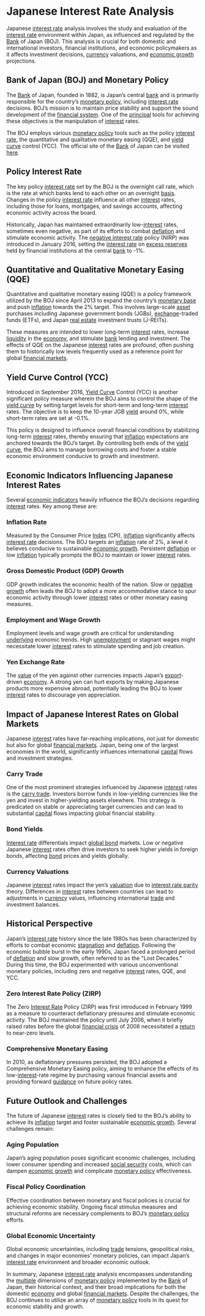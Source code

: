 # Japanese Interest Rate Analysis

Japanese [interest rate](../i/interest_rate.md) analysis involves the study and evaluation of the [interest rate](../i/interest_rate.md) environment within Japan, as influenced and regulated by the [Bank](../b/bank.md) of Japan (BOJ). This analysis is crucial for both domestic and international investors, financial institutions, and economic policymakers as it affects investment decisions, [currency](../c/currency.md) valuations, and [economic growth](../e/economic_growth.md) projections.

## Bank of Japan (BOJ) and Monetary Policy

The [Bank](../b/bank.md) of Japan, founded in 1882, is Japan’s central [bank](../b/bank.md) and is primarily responsible for the country’s [monetary policy](../m/monetary_policy.md), including [interest rate](../i/interest_rate.md) decisions. BOJ’s mission is to maintain price stability and support the sound development of the [financial system](../f/financial_system.md). One of the [principal](../p/principal.md) tools for achieving these objectives is the manipulation of [interest](../i/interest.md) rates. 

The BOJ employs various [monetary policy](../m/monetary_policy.md) tools such as the policy [interest rate](../i/interest_rate.md), the quantitative and qualitative monetary easing (QQE), and [yield curve](../y/yield_curve.md) control (YCC). The official site of the [Bank](../b/bank.md) of Japan can be visited [here](https://www.boj.or.jp/en/).

## Policy Interest Rate

The key policy [interest rate](../i/interest_rate.md) set by the BOJ is the overnight call rate, which is the rate at which banks lend to each other on an overnight [basis](../b/basis.md). Changes in the policy [interest rate](../i/interest_rate.md) influence all other [interest](../i/interest.md) rates, including those for loans, mortgages, and savings accounts, affecting economic activity across the board.

Historically, Japan has maintained extraordinarily low-[interest](../i/interest.md) rates, sometimes even negative, as part of its efforts to combat [deflation](../d/deflation.md) and stimulate economic activity. The [negative interest rate](../n/negative_interest_rate.md) policy (NIRP) was introduced in January 2016, setting the [interest rate](../i/interest_rate.md) on [excess reserves](../e/excess_reserves.md) held by financial institutions at the central [bank](../b/bank.md) to -1%.

## Quantitative and Qualitative Monetary Easing (QQE)

Quantitative and qualitative monetary easing (QQE) is a policy framework utilized by the BOJ since April 2013 to expand the country’s [monetary base](../m/monetary_base.md) and push [inflation](../i/inflation.md) towards the 2% target. This involves large-scale [asset](../a/asset.md) purchases including Japanese government bonds (JGBs), [exchange](../e/exchange.md)-traded funds (ETFs), and Japan [real estate](../r/real_estate.md) investment trusts (J-REITs).

These measures are intended to lower long-term [interest](../i/interest.md) rates, increase [liquidity](../l/liquidity.md) in the [economy](../e/economy.md), and stimulate [bank](../b/bank.md) lending and investment. The effects of QQE on the Japanese [interest](../i/interest.md) rates are profound, often pushing them to historically low levels frequently used as a reference point for global [financial markets](../f/financial_market.md).

## Yield Curve Control (YCC)

Introduced in September 2016, [Yield Curve](../y/yield_curve.md) Control (YCC) is another significant policy measure wherein the BOJ aims to control the shape of the [yield curve](../y/yield_curve.md) by setting target levels for short-term and long-term [interest](../i/interest.md) rates. The objective is to keep the 10-year JGB [yield](../y/yield.md) around 0%, while short-term rates are set at -0.1%.

This policy is designed to influence overall financial conditions by stabilizing long-term [interest](../i/interest.md) rates, thereby ensuring that [inflation](../i/inflation.md) expectations are anchored towards the BOJ’s target. By controlling both ends of the [yield curve](../y/yield_curve.md), the BOJ aims to manage borrowing costs and foster a stable economic environment conducive to growth and investment.

## Economic Indicators Influencing Japanese Interest Rates

Several [economic indicators](../e/economic_indicators.md) heavily influence the BOJ’s decisions regarding [interest](../i/interest.md) rates. Key among these are:

### Inflation Rate

Measured by the Consumer Price [Index](../i/index_instrument.md) (CPI), [inflation](../i/inflation.md) significantly affects [interest rate](../i/interest_rate.md) decisions. The BOJ targets an [inflation](../i/inflation.md) rate of 2%, a level it believes conducive to sustainable [economic growth](../e/economic_growth.md). Persistent [deflation](../d/deflation.md) or low [inflation](../i/inflation.md) typically prompts the BOJ to maintain or lower [interest](../i/interest.md) rates.

### Gross Domestic Product (GDP) Growth

GDP growth indicates the economic health of the nation. Slow or [negative growth](../n/negative_growth.md) often leads the BOJ to adopt a more accommodative stance to spur economic activity through lower [interest](../i/interest.md) rates or other monetary easing measures.

### Employment and Wage Growth

Employment levels and wage growth are critical for understanding [underlying](../u/underlying.md) economic trends. High [unemployment](../u/unemployment.md) or stagnant wages might necessitate lower [interest](../i/interest.md) rates to stimulate spending and job creation.

### Yen Exchange Rate

The [value](../v/value.md) of the yen against other currencies impacts Japan’s [export](../e/export.md)-driven [economy](../e/economy.md). A strong yen can hurt exports by making Japanese products more expensive abroad, potentially leading the BOJ to lower [interest](../i/interest.md) rates to discourage yen appreciation.

## Impact of Japanese Interest Rates on Global Markets

Japanese [interest](../i/interest.md) rates have far-reaching implications, not just for domestic but also for global [financial markets](../f/financial_market.md). Japan, being one of the largest economies in the world, significantly influences international [capital](../c/capital.md) flows and investment strategies.

### Carry Trade

One of the most prominent strategies influenced by Japanese [interest](../i/interest.md) rates is the [carry trade](../c/carry_trade.md). Investors borrow funds in low-yielding currencies like the yen and invest in higher-yielding assets elsewhere. This strategy is predicated on stable or appreciating target currencies and can lead to substantial [capital](../c/capital.md) flows impacting global financial stability.

### Bond Yields

[Interest rate](../i/interest_rate.md) differentials impact [global bond](../g/global_bond.md) markets. Low or negative Japanese [interest](../i/interest.md) rates often drive investors to seek higher yields in foreign bonds, affecting [bond](../b/bond.md) prices and yields globally.

### Currency Valuations

Japanese [interest](../i/interest.md) rates impact the yen’s [valuation](../v/valuation.md) due to [interest rate parity](../i/interest_rate_parity.md) theory. Differences in [interest](../i/interest.md) rates between countries can lead to adjustments in [currency](../c/currency.md) values, influencing international [trade](../t/trade.md) and investment balances.

## Historical Perspective

Japan’s [interest rate](../i/interest_rate.md) history since the late 1980s has been characterized by efforts to combat economic [stagnation](../s/stagnation.md) and [deflation](../d/deflation.md). Following the economic bubble burst in the early 1990s, Japan faced a prolonged period of [deflation](../d/deflation.md) and slow growth, often referred to as the "Lost Decades." During this time, the BOJ experimented with various unconventional monetary policies, including zero and negative [interest](../i/interest.md) rates, QQE, and YCC.

### Zero Interest Rate Policy (ZIRP)

The Zero [Interest Rate](../i/interest_rate.md) Policy (ZIRP) was first introduced in February 1999 as a measure to counteract deflationary pressures and stimulate economic activity. The BOJ maintained the policy until July 2006, when it briefly raised rates before the global [financial crisis](../f/financial_crisis.md) of 2008 necessitated a [return](../r/return.md) to near-zero levels.

### Comprehensive Monetary Easing

In 2010, as deflationary pressures persisted, the BOJ adopted a Comprehensive Monetary Easing policy, aiming to enhance the effects of its low-[interest](../i/interest.md)-rate regime by purchasing various financial assets and providing forward [guidance](../g/guidance.md) on future policy rates.

## Future Outlook and Challenges

The future of Japanese [interest](../i/interest.md) rates is closely tied to the BOJ’s ability to achieve its [inflation](../i/inflation.md) target and foster sustainable [economic growth](../e/economic_growth.md). Several challenges remain:

### Aging Population

Japan’s aging population poses significant economic challenges, including lower consumer spending and increased [social security](../s/social_security.md) costs, which can dampen [economic growth](../e/economic_growth.md) and complicate [monetary policy](../m/monetary_policy.md) effectiveness.

### Fiscal Policy Coordination

Effective coordination between monetary and fiscal policies is crucial for achieving economic stability. Ongoing fiscal stimulus measures and structural reforms are necessary complements to BOJ’s [monetary policy](../m/monetary_policy.md) efforts.

### Global Economic Uncertainty

Global economic uncertainties, including [trade](../t/trade.md) tensions, geopolitical risks, and changes in major economies’ monetary policies, can impact Japan’s [interest rate](../i/interest_rate.md) environment and broader economic outlook.

In summary, Japanese [interest rate](../i/interest_rate.md) analysis encompasses understanding the [multiple](../m/multiple.md) dimensions of [monetary policy](../m/monetary_policy.md) implemented by the [Bank](../b/bank.md) of Japan, their historical context, and their broad implications for both the domestic [economy](../e/economy.md) and global [financial markets](../f/financial_market.md). Despite the challenges, the BOJ continues to utilize an array of [monetary policy](../m/monetary_policy.md) tools in its quest for economic stability and growth.
